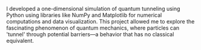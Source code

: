 I developed a one-dimensional simulation of quantum tunneling using Python using libraries like NumPy and Matplotlib for numerical computations and data visualization. This project allowed me to explore the fascinating phenomenon of quantum mechanics, where particles can 'tunnel' through potential barriers—a behavior that has no classical equivalent.
